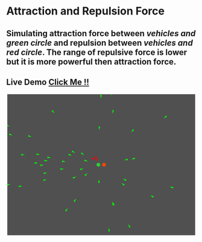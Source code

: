 # Attraction and Repulsion Force

## Simulating attraction force between ***vehicles and green circle*** and repulsion between ***vehicles and red circle***. The range of repulsive force is lower but it is more powerful then attraction force.

## Live Demo [Click Me !!](https://thenirmalkc.github.io/attraction-and-repulsion-force/)

![attraction and repulsion force](screenshots/attraction-and-repulsion-force.png)

